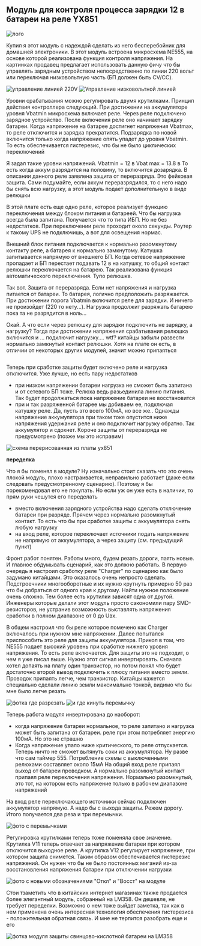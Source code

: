 ## Модуль для контроля процесса зарядки 12 в батареи на реле YX851

![лого](logo.webp)

Купил я этот модуль с надеждой сделать из него бесперебойник для домашней электроники. В этот модуль встроена микросхема NE555, на основе которой реализована функция контроля напряжения. На картинках продавец предлагает использовать данную фичу что бы управлять зарядным устройством непосредственно по линии 220 вольт или переключая низковольтную часть (БП должен быть CV/CC). 

![управление линией 220V](shema1.webp) ![Управление низковольтной линией](shema2.webp)

Уровни срабатывания можно регулировать двумя крутилками. Принцип действия контроллера следующий. При достижении на аккумуляторе уровня Vbatmin микросхема включает реле. Через реле подключено зарядное устройство. После включения реле оно начинает зарядку батареи. Когда напряжение на батарее достигнет напряжения Vbatmax, то реле отключится и зарядка прекратится. Подзарядка по новой включится только когда напряжение опять упадет до уровня Vbatmin. То есть обеспечивается гистерезис, что бы не было циклических переключений

Я задал такие уровни напряжений. 
Vbatmin = 12 в
Vbat max = 13.8 в
То есть когда аккум разрядится на половину, то включится дозарядка. В описании данного реле заявлена защита от переразряда. Это фейковая защита. Сами подумайте, если аккум переразрядился, то с него надо бы снять всю нагрузку, а этот модуль подает дополнительную в виде релюшки

В этой плате есть еще одно реле, которое реализует функцию переключения между блоком питания и батареей. Что бы нагрузка всегда была запитана. Получается что то типа ИБП. Но не без недостатков. При переключении реле проходит около секунды. Роутер к такому UPS не подключишь, а вот для освещения нормас. 

Внешний блок питания подключается к нормально разомкнутому контакту реле, а батарея к нормально замкнутому. Катушка запитывается напрямую от внешнего БП. Когда сетевое напряжение пропадает и БП перестает подавать 12 в на катушку, то общий контакт релюшки переключается на батарею. Так реализована функция автоматического переключения. Тупо релюшка.

Так вот. Защита от переразряда. Если нет напряжения и нагрузка питается от батареи. То батарея, логично предположить разряжается. При достижении порога Vbatmin включится реле для зарядки. И ничего не произойдет (220 то нету...). Нагрузка продолжит разряжать батарею пока та не разрядится в ноль...

Окай. А что если через релюшку для зарядки подключить не зарядку, а нагрузку? Тогда при достижении напряжения срабатывания релюшка включится и ... подключит нагрузку.... wtf? китайцы забыли развести нормально замкнутый контакт релюшки. Хотя на плате он есть, в отличии от некоторых других модулей, значит можно припаяться

![]()

Теперь при сработке защиты будет включено реле и нагрузка отключится. Уже лучше, но есть пару недостатков
- при низком напряжении батареи нагрузка не сможет быть запитана и от сетевого БП тоже. Релюха ведь разьединила линию питания. Так будет продолжаться пока напряжение батареи не восстановится
- при и так разряженной батарее мы добиваем ее, подключая катушку реле. Да, пусть это всего 100мА, но все же.. Однажды напряжение аккумулятора при таком токе опустится ниже напряжения удержания реле и оно подключит нагрузку обратно. Так аккумулятор и сдохнет. Короче защиты от переразряда не предусмотрено (позже мы это исправим)


![схема перерисованная из платы yx851]()



**переделка**

Что я бы поменял в модуле? Ну изначально стоит сказать что это очень плохой модуль, плохо настраивается, неправильно работает (даже если следовать предусмотренному сценарию). Поэтому я бы порекомендовал его не покупать. Но если уж он уже есть в наличии, то прям руки чешутся его переделать
- вместо включения зарядного устройства надо сделать отключение батареи при разряде. Прячем через нормально разомкнутый контакт. То есть что бы при сработке защиты с аккумулятора снять любую нагрузку
- на вход реле, которое переключает источники подать напряжение не напрямую от аккумулятора, а через защиту (см. предыдущий пункт)

Фронт работ понятен. Работы много, будем резать дороги, паять новые. И главное обдумывать сценарий, как это должно работать. 
В первую очередь я настроил сработку реле "Charger" по сценарию как было задумано китайцами. Это оказалось очень непросто сделать. Подстроечники многооборотные и их нужно крутнуть примерно 50 раз что бы добраться от одного края к другому. Найти нужное положение очень сложно. Тем более есть крутилки зависят одна от другой. Инженеры которые делали этот модуль просто сэкономили пару SMD-резисторов, не устранив возможность выставлять напряжения сработки в полном диапазоне от 0 до Uвх. 

В общем настроил что бы реле которое помечено как Charger включалось при нужном мне напряжении. Далее попытался приспособить это реле для защиты аккумулятора. Прикол в том, что NE555 подает высокий уровень при сработке нижнего уровня напряжения. То есть реле включается. Для защиты это не подходит, о чем я уже писал выше. Нужно этот сигнал инвертировать. Сначала хотел допаять на плату один транзистор, но потом понял что будет достаточно второй вывод подключить к плюсу питания вместо земли. Проводок припаять легче, чем транзистор. Китайцы кажется специально сделали линию земли максимально тонкой, видимо что бы мне было легче резать

![фотка где разрезать]()
![и где кинуть перемычку]()

Теперь работа модуля инвертирована до наоборот:
- когда напряжение батареи нормальное, то реле запитано и нагрузка может быть запитана от батареи. реле при этом потребляет энергию 100мА. Но это не страшно
- Когда напряжение упало ниже критического, то реле отпускается. Теперь ничто не сможет вытянуть соки из аккумулятора. Ну разве что сам таймер 555. Потребление схемы с выключенными релюхами составляет около 15мА
На общий вход реле припаял выход от батареи проводком. А нормально разомкнутый контакт припаял реле переключения напряжения. Нормально разомкнутый, это тот, на котором есть напряжение только в рабочем диапазоне напряжений

На вход реле переключающего источники сейчас подключен аккумулятор напрямую. А надо бы с выхода защиты. Режем дорогу. Итого получается два реза и три перемычки. 

![фото с перемычками]()

Регулировка крутилками теперь тоже поменяла свое значение. Крутилка V11 теперь отвечает за напряжение батареи при котором отключится выходное реле. А крутилка V12 регулирует напряжение, при котором защита снимется. Таким образом обеспечивается гистерезис напряжений. Он нужен что бы не было постоянных миганий из-за восстановления напряжения батареи при отключении нагрузки


![фото с новыми обозначениями "Откл" и "Восст" на модуле]()


Стои тзаметить что в китайских интернет магазинах также продается более элегантный модуль, собранный на LM358. Он дешевле, не требует переделки. Возможно о нем тоже выйдет заметка, так как в нем применена очень интересная технология обеспечения гистерезиса - положительная обратная связь. И мне не терпится разобрать еще и его

![фотка модуля защиты свинцово-кислотной батареи на LM358]()
